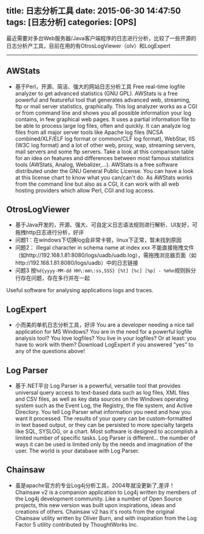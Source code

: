title: 日志分析工具
date: 2015-06-30 14:47:50
tags: [日志分析] 
categories: [OPS]
---


最近需要对多台Web服务器/Java客户端程序的日志进行分析，比较了一些开源的日志分析产工具，目前在用的有OtrosLogViewer（olv）和LogExpert

- - -
<!-- more -->

## AWStats
- 基于Perl，开源、简洁、强大的网站日志分析工具
Free real-time logfile analyzer to get advanced statistics (GNU GPL).
AWStats is a free powerful and featureful tool that generates advanced web, streaming, ftp or mail server statistics, graphically. This log analyzer works as a CGI or from command line and shows you all possible information your log contains, in few graphical web pages. It uses a partial information file to be able to process large log files, often and quickly. It can analyze log files from all major server tools like Apache log files (NCSA combined/XLF/ELF log format or common/CLF log format), WebStar, IIS (W3C log format) and a lot of other web, proxy, wap, streaming servers, mail servers and some ftp servers.
Take a look at this comparison table for an idea on features and differences between most famous statistics tools (AWStats, Analog, Webalizer,...).
AWStats is a free software distributed under the GNU General Public License. You can have a look at this license chart to know what you can/can't do.
As AWStats works from the command line but also as a CGI, it can work with all web hosting providers which allow Perl, CGI and log access.


## OtrosLogViewer
- 基于Java开发的，开源、强大、可自定义日志语法规则进行解析、UI友好，可拖拽http日志进行分析，好评
- 问题1：在windows下切换log会非常卡顿，linux下正常，暂未找到原因
- 问题2： illegal character in schema name at index xxx
    不能直接拖拽文件（如http://192.168.1.81:8080/logs/uadb/uadb.log），需拖拽浏览器页面（如http://192.168.1.81:8080/logs/uadb）中的日志链接
- 问题3 按`%d{yyyy-MM-dd HH\:mm\:ss,SSS} [%t] [%c] [%p] - %m%n`规则拆分行存在问题，存在多行并在一起

Useful software for analysing applications logs and traces.

## LogExpert
- 小而美的单机日志分析工具，好评
    You are a developer needing a nice tail application for MS Windows?
    You are in the need for a powerful logfile analysis tool?
    You love logfiles?
    You live in your logfiles?
    Or at least: you have to work with them?
    Download LogExpert if you answered "yes" to any of the questions above!


## Log Parser
- 基于.NET平台
    Log Parser is a powerful, versatile tool that provides universal query access to text-based data such as log files, XML files and CSV files, as well as key data sources on the Windows operating system such as the Event Log, the Registry, the file system, and Active Directory. You tell Log Parser what information you need and how you want it processed. The results of your query can be custom-formatted in text based output, or they can be persisted to more specialty targets like SQL, SYSLOG, or a chart. Most software is designed to accomplish a limited number of specific tasks. Log Parser is different... the number of ways it can be used is limited only by the needs and imagination of the user. The world is your database with Log Parser.


## Chainsaw
- 虽是apache官方的专业Log4j分析工具，2004年就没更新了,差评！
    Chainsaw v2 is a companion application to Log4j written by members of the Log4j development community. Like a number of Open Source projects, this new version was built upon inspirations, ideas and creations of others. Chainsaw v2 has it's roots from the original Chainsaw utility written by Oliver Burn, and with inspiration from the Log Factor 5 utility contributed by ThoughtWorks Inc.
